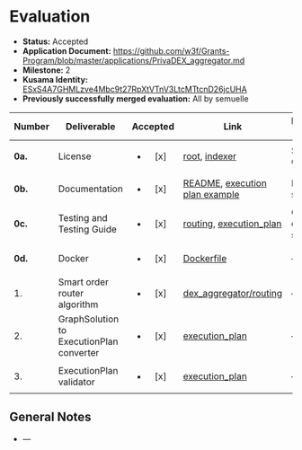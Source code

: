 # Evaluation

- **Status:** Accepted
- **Application Document:** https://github.com/w3f/Grants-Program/blob/master/applications/PrivaDEX_aggregator.md
- **Milestone:** 2
- **Kusama Identity:** [ESxS4A7GHMLzve4Mbc9t27RpXtVTnV3LtcMTtcnD26jcUHA](https://polkascan.io/pre/kusama/account/ESxS4A7GHMLzve4Mbc9t27RpXtVTnV3LtcMTtcnD26jcUHA)
- **Previously successfully merged evaluation:** All by semuelle

| Number | Deliverable | Accepted | Link | Evaluation Notes |
| ------ | ----------- | :------: | ---- |----------------- |
| **0a.** | License | <ul><li>[x] </li></ul> | [root](https://github.com/kapilsinha/privadex/blob/c3e1b00c3e18fb86b5e0b1c0538db06a505d1aa9/LICENSE), [indexer](https://github.com/kapilsinha/privadex/blob/62dfcf6a0ad78f9d2930915bef8069ec9d32cb38/dex_indexer/LICENSE) | SSPL, GPL3 |
| **0b.** | Documentation | <ul><li>[x] </li></ul> | [README](https://github.com/kapilsinha/privadex/blob/c3e1b00c3e18fb86b5e0b1c0538db06a505d1aa9/README.md), [execution plan example](https://github.com/kapilsinha/privadex/blob/62dfcf6a0ad78f9d2930915bef8069ec9d32cb38/dex_aggregator/execution_plan/examples/compute_execution_plan.rs) | Inline docs sporadic. |
| **0c.** | Testing and Testing Guide | <ul><li>[x] </li></ul> | [routing](https://github.com/kapilsinha/privadex/blob/62dfcf6a0ad78f9d2930915bef8069ec9d32cb38/dex_aggregator/routing/README.md#privadex-routing), [execution_plan](https://github.com/kapilsinha/privadex/blob/62dfcf6a0ad78f9d2930915bef8069ec9d32cb38/dex_aggregator/execution_plan/README.md) | Good docs and scripts. |
| **0d.** | Docker | <ul><li>[x] </li></ul> | [Dockerfile](https://github.com/kapilsinha/privadex/blob/c3e1b00c3e18fb86b5e0b1c0538db06a505d1aa9/Dockerfile) | — |
| 1. | Smart order router algorithm | <ul><li>[x] </li></ul> | [dex_aggregator/routing](https://github.com/kapilsinha/privadex/tree/62dfcf6a0ad78f9d2930915bef8069ec9d32cb38/dex_aggregator/routing/src/smart_order_router) | — |
| 2. | GraphSolution to ExecutionPlan converter | <ul><li>[x] </li></ul> | [execution_plan](https://github.com/kapilsinha/privadex/blob/c3e1b00c3e18fb86b5e0b1c0538db06a505d1aa9/dex_aggregator/execution_plan) | — |
| 3. | ExecutionPlan validator | <ul><li>[x] </li></ul> | [execution_plan](https://github.com/kapilsinha/privadex/blob/62dfcf6a0ad78f9d2930915bef8069ec9d32cb38/dex_aggregator/execution_plan/src/validator.rs) | — |


## General Notes

- —
